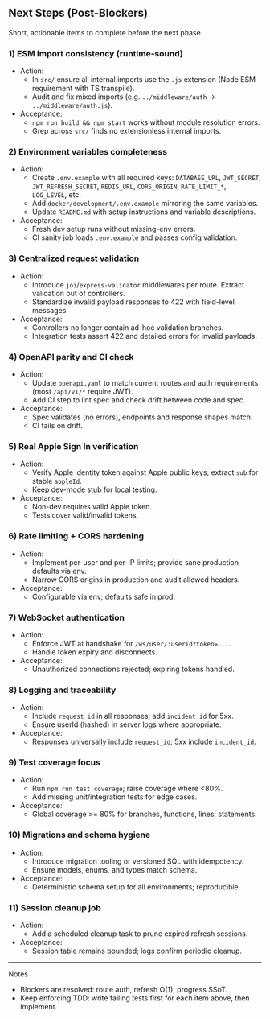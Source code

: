 ## Next Steps (Post-Blockers)

Short, actionable items to complete before the next phase.

### 1) ESM import consistency (runtime-sound)
- Action:
  - In `src/` ensure all internal imports use the `.js` extension (Node ESM requirement with TS transpile).
  - Audit and fix mixed imports (e.g. `../middleware/auth` → `../middleware/auth.js`).
- Acceptance:
  - `npm run build && npm start` works without module resolution errors.
  - Grep across `src/` finds no extensionless internal imports.

### 2) Environment variables completeness
- Action:
  - Create `.env.example` with all required keys: `DATABASE_URL`, `JWT_SECRET`, `JWT_REFRESH_SECRET`, `REDIS_URL`, `CORS_ORIGIN`, `RATE_LIMIT_*`, `LOG_LEVEL`, etc.
  - Add `docker/development/.env.example` mirroring the same variables.
  - Update `README.md` with setup instructions and variable descriptions.
- Acceptance:
  - Fresh dev setup runs without missing-env errors.
  - CI sanity job loads `.env.example` and passes config validation.

### 3) Centralized request validation
- Action:
  - Introduce `joi`/`express-validator` middlewares per route. Extract validation out of controllers.
  - Standardize invalid payload responses to 422 with field-level messages.
- Acceptance:
  - Controllers no longer contain ad-hoc validation branches.
  - Integration tests assert 422 and detailed errors for invalid payloads.

### 4) OpenAPI parity and CI check
- Action:
  - Update `openapi.yaml` to match current routes and auth requirements (most `/api/v1/*` require JWT).
  - Add CI step to lint spec and check drift between code and spec.
- Acceptance:
  - Spec validates (no errors), endpoints and response shapes match.
  - CI fails on drift.

### 5) Real Apple Sign In verification
- Action:
  - Verify Apple identity token against Apple public keys; extract `sub` for stable `appleId`.
  - Keep dev-mode stub for local testing.
- Acceptance:
  - Non-dev requires valid Apple token.
  - Tests cover valid/invalid tokens.

### 6) Rate limiting + CORS hardening
- Action:
  - Implement per-user and per-IP limits; provide sane production defaults via env.
  - Narrow CORS origins in production and audit allowed headers.
- Acceptance:
  - Configurable via env; defaults safe in prod.

### 7) WebSocket authentication
- Action:
  - Enforce JWT at handshake for `/ws/user/:userId?token=...`.
  - Handle token expiry and disconnects.
- Acceptance:
  - Unauthorized connections rejected; expiring tokens handled.

### 8) Logging and traceability
- Action:
  - Include `request_id` in all responses; add `incident_id` for 5xx.
  - Ensure userId (hashed) in server logs where appropriate.
- Acceptance:
  - Responses universally include `request_id`; 5xx include `incident_id`.

### 9) Test coverage focus
- Action:
  - Run `npm run test:coverage`; raise coverage where <80%.
  - Add missing unit/integration tests for edge cases.
- Acceptance:
  - Global coverage >= 80% for branches, functions, lines, statements.

### 10) Migrations and schema hygiene
- Action:
  - Introduce migration tooling or versioned SQL with idempotency.
  - Ensure models, enums, and types match schema.
- Acceptance:
  - Deterministic schema setup for all environments; reproducible.

### 11) Session cleanup job
- Action:
  - Add a scheduled cleanup task to prune expired refresh sessions.
- Acceptance:
  - Session table remains bounded; logs confirm periodic cleanup.

---

Notes
- Blockers are resolved: route auth, refresh O(1), progress SSoT.
- Keep enforcing TDD: write failing tests first for each item above, then implement.

